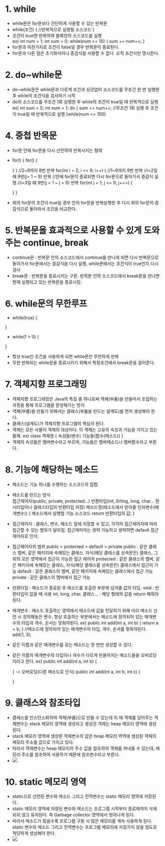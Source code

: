 # 1. while
- while문은 for문보다 간단하게 사용할 수 있는 반복문
- while(조건) {
    //반복적으로 실행될 소스코드
  }
- 조건이 true면 반복하여 블록안의 소스코드를 실행  
  ex) int num = 1;
      int sum = 0;
      while(num <= 10) {
        sum += num++;
      }
- for문과 마찬가지로 조건이 false일 경우 반복문이 종료된다.
- for문과 다른 점은 초기화식이나 증감식을 사용할 수 없다. 오직 조건식만 명시한다.

# 2. do~while문
- do~while문은 while문과 다르게 조건과 상관없이 소스코드를 무조건 한 번 실행한 후 while의 조건식을 검사하기 시작
- do의 소스코드를 무조건 1회 실행한 후
while의 조건이 true일 때 반복적으로 실행  
  ex) int sum = 0;
      int num = 1;
      do {
        sum += num++; //무조건 1회 실행 후 조건이 true일 때 반복적으로 실행
      }while(num <= 100)

# 4. 중첩 반목문
- for문 안에 for문을 다시 선언하여 반복시키는 형태
- for() {
    for() {

    }
}
  //2~9까지 8번 반복
  for(int i = 2; i <= 9; i++) {
    //1~9까지 9번 반복
    //i=2일 때 9번(j= 1 ~ 9) 반복
    //안에 for문이 종료되면 다시 for문으로 돌아가서 증감식 실행
    //i=3일 떄 9번(j = 1 ~ j = 9) 반복
    for(int j = 1; j <= 9; j++>) {

    }
  }

- 위의 for문의 조건이 true일 경우 안의 for문을 반복실행한 후 다시 위의 for문의 증감식으로 돌아와서 조건을 비교한다.

# 5. 반복문을 효과적으로 사용할 수 있게 도와주는 continue, break
- continue문 : 반복문 안의 소스코드에서 continue를 만나게 되면 다시 반복문으로 돌아가서 for문에서는 증감식을 다시 실행, while문에서는 조건식이 true인지 다시 검사
- break문 : 반복문을 종료시키는 구문. 반목문 안의 소스코드에서 break문을 만나면 현재 실행되고 있는 반복문을 종료시킴.

# 6. while문의 무한루프
- while(true) {

}
- while(1 > 0) {

}
- 항상 true인 조건을 사용하게 되면 while문은 무한하게 반복
- 무한 반복되는 while문을 종료시키기 위해서 특정조건에서 break문을 걸어준다.

# 7. 객체지향 프로그래밍
- 객체지향 프로그래밍은 Java의 특징 중 하나로써 객체(부품)을 만들어서 조립하는 과정을 통해 프로그램을 완성해가는 방식
- 객체(부품)을 만들기 위해서는 클래스(부품을 만드는 설계도)를 먼저 생성해야 한다.
- 클래스(설계도)가 객체지향 프로그램의 핵심이 된다.
- 객체는 모든 사물이 객체의 대상이다. 이 객체는 고유의 속성과 기능을 가지고 있는 물체.
  ex) class 객체명 {
        속성들(변수)
        기능들(함수(메소드))
  }
- 객체의 속성들은 멤버변수라고 부르며, 기능들은 멤버메소드나 멤버함수라고 부른다.

# 8. 기능에 해당하는 메소드
- 메소드는 기능 하나를 수행하는 소스코드의 집합.
- 메소드를 만드는 방식   
  접근제어자(public, private, protected...) 반환타입(int, Srting, long, char... 원시타입이나 클래스타입의 반환타입 지정) 메소드명(메소드에서 받아줄 인자변수(매개변수)) {
    메소드에서 실행할 기능 소스코드
    return 반환타입의 값;
  }
- 접근제어자 : 클래스, 변수, 메소드 앞에 지정할 수 있고, 각각의 접근제어자에 따라 접근할 수 있는 범위가 달라짐. 접근제어자는 생략 가능하고 생략하면 default 접근제어자로 인식.
- 접근제어자의 범위
  public > protected > default > private
  public : 같은 클래스 멤버, 같은 패키지에 속해있는 클래스, 자식(해당 클래스를 상속받은) 클래스, 그 외의 모든 영역에서 접근이 가능한 접근 제어자
  protected : 같은 클래스의 멤버, 같은 패키지에 속해있는 클래스, 자식(해당 클래스를 상속받은) 클래스에서 접근이 가능
  dsfault : 같은 클래스의 멤버, 같은 패키지에 속해있는 클래스에서 접근 가능
  private : 같은 클래스의 멤버에서 접근 가능
- 반환타입 : 메소드가 종료된 후 메소드를 호출한 부분에 넘겨줄 값의 타입.
  void : 반환타입이 없을 때 사용
  int, long, char, 클래스... : 해당 형태의 값을 return 해줘야 된다.
- 매개변수 : 메소드 호출하는 영역에서 메소드에 값을 전달하기 위해 미리 메소드 선언 시 정의해놓은 변수, 항상 호출하는 부분에서는 메소드에 정의되어 있는 매개변수의 타입과 개수, 순서는 맞춰야된다.
  ex) public int add(int a, int b) {
    return a + b;
  }
  //메소드에 정의되어 있는 매개변수의 타입, 개수, 순서를 맞춰야된다.
  add(1, 3);

- 같은 이름과 같은 매개변수를 갖는 메소드는 한 번만 생성할 수 있다.
- 같은 이름의 매개변수의 타입이나 개수가 다르게 만들어지는 메소드들을 오버로딩이라고 한다.
  ex) public int add(int a, int b) {

  }
  -> 오버로딩(다른 메소드로 인식)
  public int add(int a, int b, int c) {

  }

# 9. 클래스와 참조타입
- 클래스를 인스턴스화하여 객체(부품)으로 만들 수 있는데 이 때 객체를 담아주는 객체변수는 stack 메모리 영역에 생성되고 생성괸 객체는 heap 메모리 영역에 생성된다.
- stack 메모리 영역에 생성된 객체변수의 값은 heap 메모리 역역에 생성된 객체의 메모리 주소를 값으로 가지고 있다.
- 따라서 객체변수는 heap 메모리의 주소 값을 참조하여 객체를 꺼내올 수 있는데, 메모리 주소를 참조하여 사용하기 때문에 참조변수라고 부른다.
- <img src="imeges/heap메모리와 참조변수.jpg">

# 10. static 메모리 영역
- static으로 선언된 변수와 메소드 그리고 전역변수는 static 메모리 영역에 저장된다.
- static 메모리 영역에 저장된 변수와 메소드는 프로그램 시작부터 종료때까지 삭제되지 않고 유지된다. 즉 Garbage collector 영역에서 벗어나게 된다.
- 따라서 메소드가 많을수록 프로그램 구동 시 많은 메모리를 계속 사용하게 된다. static 변수와 메소드 그리고 전역변수는 프로그램 메모리에 지장가지 않을 정도로 적당하게 생성해야 한다.
- <img src="imeges/static메모리.jpg"> 